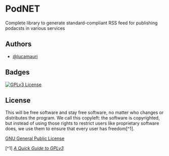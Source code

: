 # PodNET
Complete library to generate standard-compliant RSS feed for publishing podacsts in various services
## Authors

- [@lucamauri](https://www.github.com/lucamauri)

## Badges
<!---
Add badges from somewhere like: [shields.io](https://shields.io/)

[![AGPL License](https://img.shields.io/badge/license-AGPL-blue.svg)](http://www.gnu.org/licenses/agpl-3.0)
[![MIT License](https://img.shields.io/badge/License-MIT-green.svg)](https://choosealicense.com/licenses/mit/)
-->
[![GPLv3 License](https://img.shields.io/badge/License-GPL%20v3-yellow.svg)](https://www.gnu.org/licenses/gpl-3.0.en.html)

## License
This will be free software and stay free software, no matter who changes or distributes the program. We call this copyleft: the software is copyrighted, but instead of using those rights to restrict users like proprietary software does, we use them to ensure that every user has freedom[^1].

[GNU General Public License](https://www.gnu.org/licenses/gpl-3.0.en.html)

[^1] [*A Quick Guide to GPLv3*](https://www.gnu.org/licenses/quick-guide-gplv3.html)
